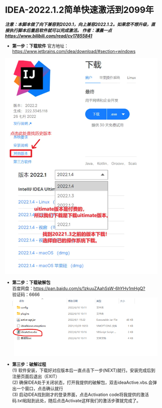 # IDEA-2022.1.2简单快速激活到2099年

___注意：本脚本做了向下兼容到2020.1，向上兼容2022.1.2。如果您不想升级，直接执行脚本后重启软件就可以完成激活。 作者：凛晨一点 https://www.bilibili.com/read/cv17855841___


- **第一步：下载软件**
官方地址：<https://www.jetbrains.com/idea/download/#section=windows>

![download](img/download.png)

- **第二步：下载破解包**  
百度网盘：<https://pan.baidu.com/s/1zkuuZAahSsW-6hYHy1mHgQ?>  
验证码：6666
![plugin](img/plugin.png)

- **第三步：破解过程**  
(1) 软件安装，下载好对应版本后一直点击下一步(NEXT)就行。安装完成后到注册页面后退出（EXIT）  
(2) 确保IDEA处于关闭状态，打开我提供的破解包，双击ideaActive.vbs.会弹出一个窗口，点击确认就行  
(3) 启动IDEA找到刚才的登录界面，点击Activation code将我提供的激活码.txt粘贴到此处，随后点击Activate这样我们的激活步骤就完成了。